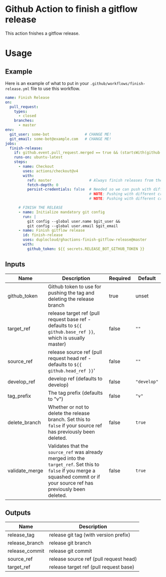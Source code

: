 # Github Action to finish a gitflow release

This action fnishes a gitflow release.

# Usage

## Example

Here is an example of what to put in your `.github/workflows/finish-release.yml` file to use this workflow.

```yaml
name: Finish Release
on:
  pull_request:
    types:
      - closed
    branches:
      - master
env:
  git_user: some-bot                # CHANGE ME!
  git_email: some-bot@example.com   # CHANGE ME!
jobs:
  finish-release:
    if: github.event.pull_request.merged == true && (startsWith(github.head_ref, 'refs/heads/release/') || startsWith(github.head_ref, 'release/'))
    runs-on: ubuntu-latest
    steps:
      - name: Checkout
        uses: actions/checkout@v4
        with:
          ref: master                 # Always finish releases from the "merged to" master
          fetch-depth: 0
          persist-credentials: false  # Needed so we can push with different credentials.
                                      # NOTE: Pushing with different credentials allows admins to push protected branches.
                                      # NOTE: Pushing with different credentials allow workflows to trigger from the push.

      # FINISH THE RELEASE
      - name: Initialize mandatory git config
        run: |
          git config --global user.name $git_user &&
          git config --global user.email $git_email
      - name: Finish gitflow release
        id: finish-release
        uses: duplocloud/ghactions-finish-gitflow-release@master
        with:
          github_token: ${{ secrets.RELEASE_BOT_GITHUB_TOKEN }}
```

## Inputs

| Name | Description | Required | Default |
|------|-------------|----------|---------|
| github_token | Github token to use for pushing the tag and deleting the release branch | true | unset |
| target_ref | release target ref (pull request base ref - defaults to `${{ github.base_ref }}`, which is usually master) | false | `""` |
| source_ref | release source ref (pull request head ref - defaults to `${{ github.head_ref }}`' | false | `""` |
| develop_ref | develop ref (defaults to develop) | false | `"develop"` |
| tag_prefix | The tag prefix (defaults to "v") | false | `"v"` |
| delete_branch | Whether or not to delete the release branch. Set this to `false` if your source ref has previously been deleted. | false | `true` |
| validate_merge | Validates that the `source_ref` was already merged into the `target_ref`.  Set this to `false` if you merge a squashed commit or if your source ref has previously been deleted. | false | `true` |

## Outputs

| Name | Description |
|------|-------------|
| release_tag | release git tag (with version prefix) |
| release_branch | release git branch |
| release_commit | release git commit |
| source_ref | release source ref (pull request head) |
| target_ref | release target ref (pull request base) |
